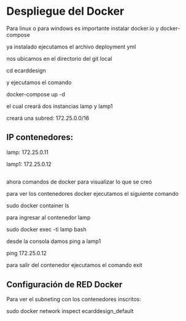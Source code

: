﻿# Despliegue del Docker

Para linux o para windows es importante instalar docker.io y docker-compose

ya instalado ejecutamos el archivo deployment yml

nos ubicamos en el directorio del git local

cd ecarddesign

y ejecutamos el comando

docker-compose up -d

el cual creará dos instancias lamp y lamp1

creará una subred: 172.25.0.0/16

## IP contenedores:

lamp: 172.25.0.11

lamp1: 172.25.0.12

##

ahora comandos de docker para visualizar lo que se creó

para ver los contenedores docker ejecutamos el siguiente comando

sudo docker container ls

para ingresar al contenedor lamp

sudo docker exec -ti lamp bash

desde la consola damos ping a lamp1

ping 172.25.0.12

para salir del contenedor ejecutamos el comando exit

## Configuración de RED Docker

Para ver el subneting con los contenedores inscritos:

sudo docker network inspect ecarddesign_default

